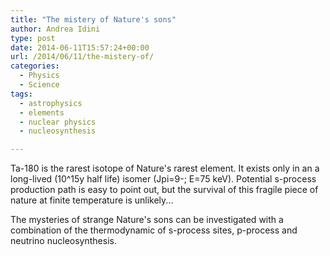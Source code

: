 ```yaml
---
title: "The mistery of Nature's sons"
author: Andrea Idini
type: post
date: 2014-06-11T15:57:24+00:00
url: /2014/06/11/the-mistery-of/
categories:
  - Physics
  - Science
tags:
  - astrophysics
  - elements
  - nuclear physics
  - nucleosynthesis

---
```

Ta-180 is the rarest isotope of Nature's rarest element. It exists only in an a long-lived (10^15y half life) isomer (Jpi=9-; E=75 keV). Potential s-process production path is easy to point out, but the survival of this fragile piece of nature at finite temperature is unlikely...

The mysteries of strange Nature's sons can be investigated with a combination of the thermodynamic of s-process sites, p-process and neutrino nucleosynthesis.